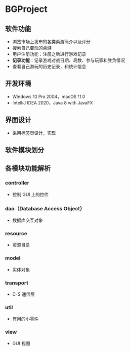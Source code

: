 # BGProject

## 软件功能

* 浏览市场上发布的各类桌游简介以及评分
* 搜索自己要玩的桌游
* 用户注册功能：注册之后进行游戏记录
* **记录功能**：记录游戏对战日期、局数、参与玩家和胜负情况
* 查看自己游玩的历史记录，和统计信息

## 开发环境

* Windows 10 Pro 2004，macOS 11.0
* IntelliJ IDEA 2020，Java 8 with JavaFX

## 界面设计

* 采用标签页设计，实现



## 软件模块划分



## 各模块功能解析

### controller
* 控制 GUI 上的控件

### dao（Database Access Object）
* 数据库交互对象

### resource
* 资源目录

### model
* 实体对象

### transport
* C-S 通信层

### util
* 有用的小零件

### view
* GUI 视图